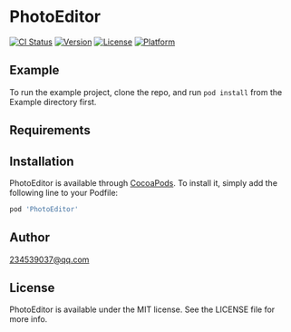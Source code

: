 # PhotoEditor

[![CI Status](https://img.shields.io/travis/234539037@qq.com/PhotoEditor.svg?style=flat)](https://travis-ci.org/234539037@qq.com/PhotoEditor)
[![Version](https://img.shields.io/cocoapods/v/PhotoEditor.svg?style=flat)](https://cocoapods.org/pods/PhotoEditor)
[![License](https://img.shields.io/cocoapods/l/PhotoEditor.svg?style=flat)](https://cocoapods.org/pods/PhotoEditor)
[![Platform](https://img.shields.io/cocoapods/p/PhotoEditor.svg?style=flat)](https://cocoapods.org/pods/PhotoEditor)

## Example

To run the example project, clone the repo, and run `pod install` from the Example directory first.

## Requirements

## Installation

PhotoEditor is available through [CocoaPods](https://cocoapods.org). To install
it, simply add the following line to your Podfile:

```ruby
pod 'PhotoEditor'
```

## Author

234539037@qq.com

## License

PhotoEditor is available under the MIT license. See the LICENSE file for more info.
